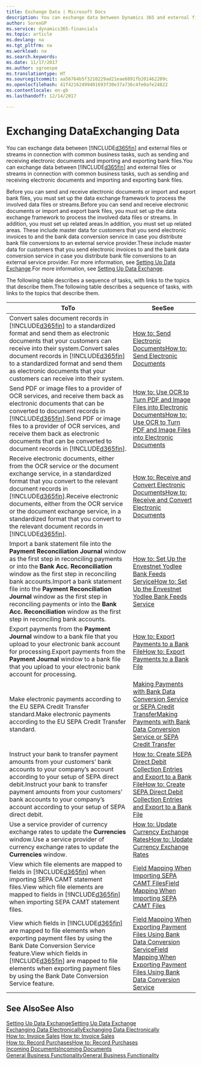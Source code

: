 ```yaml
---
title: Exchange Data | Microsoft Docs
description: You can exchange data between Dynamics 365 and external files or streams in connection with common business tasks, such as sending and receiving electronic documents and importing and exporting bank files.
author: SorenGP
ms.service: dynamics365-financials
ms.topic: article
ms.devlang: na
ms.tgt_pltfrm: na
ms.workload: na
ms.search.keywords: 
ms.date: 11/17/2017
ms.author: sgroespe
ms.translationtype: HT
ms.sourcegitcommit: aa56764b5f3210229ad21eae6891fb201462209c
ms.openlocfilehash: 41f42162499401693f30e37a736c4fe0afe24822
ms.contentlocale: en-gb
ms.lasthandoff: 12/14/2017

---
```

# <a name="exchanging-data"></a><span data-ttu-id="4f67c-103">Exchanging Data</span><span class="sxs-lookup"><span data-stu-id="4f67c-103">Exchanging Data</span></span>
<span data-ttu-id="4f67c-104">You can exchange data between [!INCLUDE[d365fin](includes/d365fin_md.md)] and external files or streams in connection with common business tasks, such as sending and receiving electronic documents and importing and exporting bank files.</span><span class="sxs-lookup"><span data-stu-id="4f67c-104">You can exchange data between [!INCLUDE[d365fin](includes/d365fin_md.md)] and external files or streams in connection with common business tasks, such as sending and receiving electronic documents and importing and exporting bank files.</span></span>  

<span data-ttu-id="4f67c-105">Before you can send and receive electronic documents or import and export bank files, you must set up the data exchange framework to process the involved data files or streams.</span><span class="sxs-lookup"><span data-stu-id="4f67c-105">Before you can send and receive electronic documents or import and export bank files, you must set up the data exchange framework to process the involved data files or streams.</span></span> <span data-ttu-id="4f67c-106">In addition, you must set up related areas.</span><span class="sxs-lookup"><span data-stu-id="4f67c-106">In addition, you must set up related areas.</span></span> <span data-ttu-id="4f67c-107">These include master data for customers that you send electronic invoices to and the bank data conversion service in case you distribute bank file conversions to an external service provider.</span><span class="sxs-lookup"><span data-stu-id="4f67c-107">These include master data for customers that you send electronic invoices to and the bank data conversion service in case you distribute bank file conversions to an external service provider.</span></span> <span data-ttu-id="4f67c-108">For more information, see [Setting Up Data Exchange](across-set-up-data-exchange.md).</span><span class="sxs-lookup"><span data-stu-id="4f67c-108">For more information, see [Setting Up Data Exchange](across-set-up-data-exchange.md).</span></span>  

 <span data-ttu-id="4f67c-109">The following table describes a sequence of tasks, with links to the topics that describe them.</span><span class="sxs-lookup"><span data-stu-id="4f67c-109">The following table describes a sequence of tasks, with links to the topics that describe them.</span></span>  

|<span data-ttu-id="4f67c-110">**To**</span><span class="sxs-lookup"><span data-stu-id="4f67c-110">**To**</span></span>|<span data-ttu-id="4f67c-111">**See**</span><span class="sxs-lookup"><span data-stu-id="4f67c-111">**See**</span></span>|  
|------------|-------------|  
|<span data-ttu-id="4f67c-112">Convert sales document records in [!INCLUDE[d365fin](includes/d365fin_md.md)] to a standardized format and send them as electronic documents that your customers can receive into their system.</span><span class="sxs-lookup"><span data-stu-id="4f67c-112">Convert sales document records in [!INCLUDE[d365fin](includes/d365fin_md.md)] to a standardized format and send them as electronic documents that your customers can receive into their system.</span></span>|[<span data-ttu-id="4f67c-113">How to: Send Electronic Documents</span><span class="sxs-lookup"><span data-stu-id="4f67c-113">How to: Send Electronic Documents</span></span>](sales-how-to-send-electronic-documents.md)|  
|<span data-ttu-id="4f67c-114">Send PDF or image files to a provider of OCR services, and receive them back as electronic documents that can be converted to document records in [!INCLUDE[d365fin](includes/d365fin_md.md)].</span><span class="sxs-lookup"><span data-stu-id="4f67c-114">Send PDF or image files to a provider of OCR services, and receive them back as electronic documents that can be converted to document records in [!INCLUDE[d365fin](includes/d365fin_md.md)].</span></span>|[<span data-ttu-id="4f67c-115">How to: Use OCR to Turn PDF and Image Files into Electronic Documents</span><span class="sxs-lookup"><span data-stu-id="4f67c-115">How to: Use OCR to Turn PDF and Image Files into Electronic Documents</span></span>](across-how-use-ocr-pdf-images-files.md)|  
|<span data-ttu-id="4f67c-116">Receive electronic documents, either from the OCR service or the document exchange service, in a standardized format that you convert to the relevant document records in [!INCLUDE[d365fin](includes/d365fin_md.md)].</span><span class="sxs-lookup"><span data-stu-id="4f67c-116">Receive electronic documents, either from the OCR service or the document exchange service, in a standardized format that you convert to the relevant document records in [!INCLUDE[d365fin](includes/d365fin_md.md)].</span></span>|[<span data-ttu-id="4f67c-117">How to: Receive and Convert Electronic Documents</span><span class="sxs-lookup"><span data-stu-id="4f67c-117">How to: Receive and Convert Electronic Documents</span></span>](purchasing-how-to-receive-and-convert-electronic-documents.md)|  
|<span data-ttu-id="4f67c-118">Import a bank statement file into the **Payment Reconciliation Journal** window as the first step in reconciling payments or into the **Bank Acc. Reconciliation** window as the first step in reconciling bank accounts.</span><span class="sxs-lookup"><span data-stu-id="4f67c-118">Import a bank statement file into the **Payment Reconciliation Journal** window as the first step in reconciling payments or into the **Bank Acc. Reconciliation** window as the first step in reconciling bank accounts.</span></span>|[<span data-ttu-id="4f67c-119">How to: Set Up the Envestnet Yodlee Bank Feeds Service</span><span class="sxs-lookup"><span data-stu-id="4f67c-119">How to: Set Up the Envestnet Yodlee Bank Feeds Service</span></span>](bank-how-setup-bank-statement-service.md)|  
|<span data-ttu-id="4f67c-120">Export payments from the **Payment Journal** window to a bank file that you upload to your electronic bank account for processing.</span><span class="sxs-lookup"><span data-stu-id="4f67c-120">Export payments from the **Payment Journal** window to a bank file that you upload to your electronic bank account for processing.</span></span>|[<span data-ttu-id="4f67c-121">How to: Export Payments to a Bank File</span><span class="sxs-lookup"><span data-stu-id="4f67c-121">How to: Export Payments to a Bank File</span></span>](payables-how-export-payments-bank-file.md)|
|<span data-ttu-id="4f67c-122">Make electronic payments according to the EU SEPA Credit Transfer standard.</span><span class="sxs-lookup"><span data-stu-id="4f67c-122">Make electronic payments according to the EU SEPA Credit Transfer standard.</span></span>|[<span data-ttu-id="4f67c-123">Making Payments with Bank Data Conversion Service or SEPA Credit Transfer</span><span class="sxs-lookup"><span data-stu-id="4f67c-123">Making Payments with Bank Data Conversion Service or SEPA Credit Transfer</span></span>](finance-make-payments-with-bank-data-conversion-service-or-sepa-credit-transfer.md)|  
|<span data-ttu-id="4f67c-124">Instruct your bank to transfer payment amounts from your customers’ bank accounts to your company’s account according to your setup of SEPA direct debit.</span><span class="sxs-lookup"><span data-stu-id="4f67c-124">Instruct your bank to transfer payment amounts from your customers’ bank accounts to your company’s account according to your setup of SEPA direct debit.</span></span>|[<span data-ttu-id="4f67c-125">How to: Create SEPA Direct Debit Collection Entries and Export to a Bank File</span><span class="sxs-lookup"><span data-stu-id="4f67c-125">How to: Create SEPA Direct Debit Collection Entries and Export to a Bank File</span></span>](finance-how-create-sepa-direct-debit-collection-entries-export-bank-file.md)|  
|<span data-ttu-id="4f67c-126">Use a service provider of currency exchange rates to update the **Currencies** window.</span><span class="sxs-lookup"><span data-stu-id="4f67c-126">Use a service provider of currency exchange rates to update the **Currencies** window.</span></span>|[<span data-ttu-id="4f67c-127">How to: Update Currency Exchange Rates</span><span class="sxs-lookup"><span data-stu-id="4f67c-127">How to: Update Currency Exchange Rates</span></span>](finance-how-update-currencies.md)|  
|<span data-ttu-id="4f67c-128">View which file elements are mapped to fields in [!INCLUDE[d365fin](includes/d365fin_md.md)] when importing SEPA CAMT statement files.</span><span class="sxs-lookup"><span data-stu-id="4f67c-128">View which file elements are mapped to fields in [!INCLUDE[d365fin](includes/d365fin_md.md)] when importing SEPA CAMT statement files.</span></span>|[<span data-ttu-id="4f67c-129">Field Mapping When Importing SEPA CAMT Files</span><span class="sxs-lookup"><span data-stu-id="4f67c-129">Field Mapping When Importing SEPA CAMT Files</span></span>](across-field-mapping-when-importing-sepa-camt-files.md)|  
|<span data-ttu-id="4f67c-130">View which fields in [!INCLUDE[d365fin](includes/d365fin_md.md)] are mapped to file elements when exporting payment files by using the Bank Date Conversion Service feature.</span><span class="sxs-lookup"><span data-stu-id="4f67c-130">View which fields in [!INCLUDE[d365fin](includes/d365fin_md.md)] are mapped to file elements when exporting payment files by using the Bank Date Conversion Service feature.</span></span>|[<span data-ttu-id="4f67c-131">Field Mapping When Exporting Payment Files Using Bank Data Conversion Service</span><span class="sxs-lookup"><span data-stu-id="4f67c-131">Field Mapping When Exporting Payment Files Using Bank Data Conversion Service</span></span>](across-field-mapping-when-exporting-payment-files-using-bank-data-conversion-service.md)|  

## <a name="see-also"></a><span data-ttu-id="4f67c-132">See Also</span><span class="sxs-lookup"><span data-stu-id="4f67c-132">See Also</span></span>  
[<span data-ttu-id="4f67c-133">Setting Up Data Exchange</span><span class="sxs-lookup"><span data-stu-id="4f67c-133">Setting Up Data Exchange</span></span>](across-set-up-data-exchange.md)  
[<span data-ttu-id="4f67c-134">Exchanging Data Electronically</span><span class="sxs-lookup"><span data-stu-id="4f67c-134">Exchanging Data Electronically</span></span>](across-data-exchange.md)  
<span data-ttu-id="4f67c-135">[How to: Invoice Sales](sales-how-invoice-sales.md) </span><span class="sxs-lookup"><span data-stu-id="4f67c-135">[How to: Invoice Sales](sales-how-invoice-sales.md) </span></span>  
[<span data-ttu-id="4f67c-136">How to: Record Purchases</span><span class="sxs-lookup"><span data-stu-id="4f67c-136">How to: Record Purchases</span></span>](purchasing-how-record-purchases.md)  
[<span data-ttu-id="4f67c-137">Incoming Documents</span><span class="sxs-lookup"><span data-stu-id="4f67c-137">Incoming Documents</span></span>](across-income-documents.md)  
[<span data-ttu-id="4f67c-138">General Business Functionality</span><span class="sxs-lookup"><span data-stu-id="4f67c-138">General Business Functionality</span></span>](ui-across-business-areas.md)  

